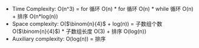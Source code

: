  * Time Complexity: O(n^3) = for 循环 O(n) * for 循环 O(n) * while 循环 O(n) + 排序 O(n*log(n))
 * Space complexity: O($\binom{n}{4}$ + log(n)) = 子数组个数 O($\binom{n}{4}$) * 子数组长度 O(3) + 排序 O(log(n))
 * Auxiliary complexity: O(log(n)) = 排序
